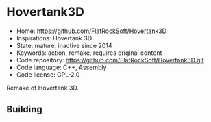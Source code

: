 # Hovertank3D

- Home: https://github.com/FlatRockSoft/Hovertank3D
- Inspirations: Hovertank 3D
- State: mature, inactive since 2014
- Keywords: action, remake, requires original content
- Code repository: https://github.com/FlatRockSoft/Hovertank3D.git
- Code language: C++, Assembly
- Code license: GPL-2.0

Remake of Hovertank 3D.

## Building
